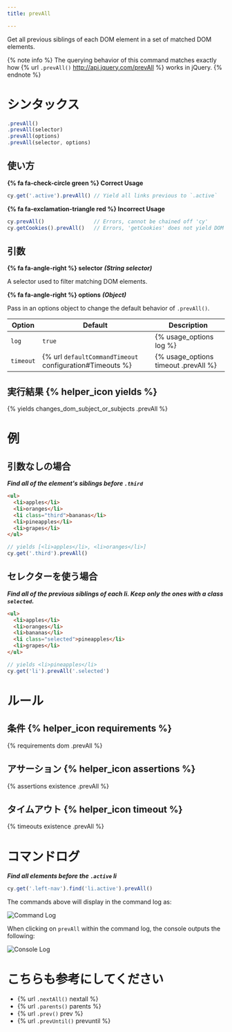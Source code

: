 ```yaml
---
title: prevAll

---
```


Get all previous siblings of each DOM element in a set of matched DOM elements.

{% note info %}
The querying behavior of this command matches exactly how {% url `.prevAll()` http://api.jquery.com/prevAll %} works in jQuery.
{% endnote %}

# シンタックス

```javascript
.prevAll()
.prevAll(selector)
.prevAll(options)
.prevAll(selector, options)
```

## 使い方

**{% fa fa-check-circle green %} Correct Usage**

```javascript
cy.get('.active').prevAll() // Yield all links previous to `.active`
```

**{% fa fa-exclamation-triangle red %} Incorrect Usage**

```javascript
cy.prevAll()                // Errors, cannot be chained off 'cy'
cy.getCookies().prevAll()   // Errors, 'getCookies' does not yield DOM element
```

## 引数

**{% fa fa-angle-right %} selector**  ***(String selector)***

A selector used to filter matching DOM elements.

**{% fa fa-angle-right %} options**  ***(Object)***

Pass in an options object to change the default behavior of `.prevAll()`.

Option | Default | Description
--- | --- | ---
`log` | `true` | {% usage_options log %}
`timeout` | {% url `defaultCommandTimeout` configuration#Timeouts %} | {% usage_options timeout .prevAll %}

## 実行結果 {% helper_icon yields %}

{% yields changes_dom_subject_or_subjects .prevAll %}

# 例

## 引数なしの場合

***Find all of the element's siblings before `.third`***

```html
<ul>
  <li>apples</li>
  <li>oranges</li>
  <li class="third">bananas</li>
  <li>pineapples</li>
  <li>grapes</li>
</ul>
```

```javascript
// yields [<li>apples</li>, <li>oranges</li>]
cy.get('.third').prevAll()
```

## セレクターを使う場合

***Find all of the previous siblings of each li. Keep only the ones with a class `selected`.***

```html
<ul>
  <li>apples</li>
  <li>oranges</li>
  <li>bananas</li>
  <li class="selected">pineapples</li>
  <li>grapes</li>
</ul>
```

```javascript
// yields <li>pineapples</li>
cy.get('li').prevAll('.selected')
```

# ルール

## 条件 {% helper_icon requirements %}

{% requirements dom .prevAll %}

## アサーション {% helper_icon assertions %}

{% assertions existence .prevAll %}

## タイムアウト {% helper_icon timeout %}

{% timeouts existence .prevAll %}

# コマンドログ

***Find all elements before the `.active` li***

```javascript
cy.get('.left-nav').find('li.active').prevAll()
```

The commands above will display in the command log as:

![Command Log](/img/api/prevall/find-all-previous-elements-with-optional-selector.png)

When clicking on `prevAll` within the command log, the console outputs the following:

![Console Log](/img/api/prevall/console-log-all-previous-elements-traversed.png)

# こちらも参考にしてください

- {% url `.nextAll()` nextall %}
- {% url `.parents()` parents %}
- {% url `.prev()` prev %}
- {% url `.prevUntil()` prevuntil %}
